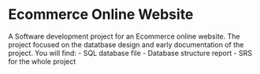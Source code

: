 # Ecommerce Online Website

A Software development project for an Ecommerce online website. The project focused on the datatbase design and early documentation of the project. 
You will find:
	- SQL database file
	- Database structure report
	- SRS for the whole project
